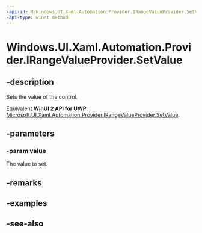 ```yaml
---
-api-id: M:Windows.UI.Xaml.Automation.Provider.IRangeValueProvider.SetValue(System.Double)
-api-type: winrt method
---
```


<!-- Method syntax
public void SetValue(System.Double value)
-->

# Windows.UI.Xaml.Automation.Provider.IRangeValueProvider.SetValue

## -description
Sets the value of the control.

Equivalent **WinUI 2 API for UWP**: [Microsoft.UI.Xaml.Automation.Provider.IRangeValueProvider.SetValue](/windows/winui/api/microsoft.ui.xaml.automation.provider.irangevalueprovider.setvalue).

## -parameters
### -param value
The value to set.

## -remarks

## -examples

## -see-also
